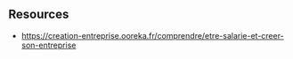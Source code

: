 ## Resources

- https://creation-entreprise.ooreka.fr/comprendre/etre-salarie-et-creer-son-entreprise
